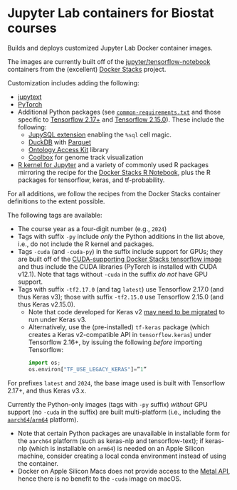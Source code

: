 # Jupyter Lab containers for Biostat courses

Builds and deploys customized Jupyter Lab Docker container images.

The images are currently built off of the [jupyter/tensorflow-notebook](https://jupyter-docker-stacks.readthedocs.io/en/latest/using/selecting.html#jupyter-tensorflow-notebook) containers from the (excellent) [Docker Stacks](https://jupyter-docker-stacks.readthedocs.io/) project.

Customization includes adding the following:
- [jupytext](https://jupytext.readthedocs.io/)
- [PyTorch](https://pytorch.org)
- Additional Python packages (see [`common-requirements.txt`](common-requirements.txt) and those specific to [Tensorflow 2.17+](requirements.tf-2.17.0.txt) and [Tensorflow 2.15.0](requirements.tf-2.15.0.txt)). These include the following:
    * [JupySQL extension](https://jupysql.ploomber.io/) enabling the `%sql` cell magic.
    * [DuckDB](https://duckdb.org) with [Parquet](https://parquet.apache.org)
    * [Ontology Access Kit](https://incatools.github.io/ontology-access-kit/) library
    * [Coolbox](https://gangcaolab.github.io/CoolBox/) for genome track visualization
- [R kernel for Jupyter](https://irkernel.github.io) and a variety of commonly used R packages mirroring the recipe for the [Docker Stacks R Notebook](https://jupyter-docker-stacks.readthedocs.io/en/latest/using/selecting.html#jupyter-r-notebook), plus the R packages for tensorflow, keras, and tf-probability.

For all additions, we follow the recipes from the Docker Stacks container definitions to the extent possible.  

The following tags are available:
- The course year as a four-digit number (e.g., `2024`)
- Tags with suffix `-py` include _only_ the Python additions in the list above, i.e., do not include the R kernel and packages.
- Tags `-cuda` (and `-cuda-py`) in the suffix include support for GPUs; they are built off of the [CUDA-supporting Docker Stacks tensorflow image](https://jupyter-docker-stacks.readthedocs.io/en/latest/using/selecting.html#cuda-enabled-variant) and thus include the CUDA libraries (PyTorch is installed with CUDA v12.1). Note that tags without `-cuda` in the suffix _do not_ have GPU support.
- Tags with suffix `-tf2.17.0` (and tag `latest`) use Tensorflow 2.17.0 (and thus Keras v3); those with suffix `-tf2.15.0` use Tensorflow 2.15.0 (and thus Keras v2.15.0).
    * Note that code developed for Keras v2 [may need to be migrated](https://keras.io/guides/migrating_to_keras_3/) to run under Keras v3.
    * Alternatively, use the (pre-installed) `tf-keras` package (which creates a Keras v2-compatible API in `tensorflow.keras`) under Tensorflow 2.16+, by issuing the following _before_ importing Tensorflow:
      ```python
      import os;
      os.environ["TF_USE_LEGACY_KERAS"]=”1”
      ```

For prefixes `latest` and `2024`, the base image used is built with Tensorflow 2.17+, and thus Keras v3.x.

Currently the Python-only images (tags with `-py` suffix) _without_ GPU support (no `-cuda` in the suffix) are built multi-platform (i.e., including the [`aarch64`/`arm64`](https://en.wikipedia.org/wiki/AArch64) platform).
- Note that certain Python packages are unavailable in installable form for the `aarch64` platform (such as keras-nlp and tensorflow-text); if keras-nlp (which is installable on `arm64`) is needed on an Apple Silicon machine, consider creating a local conda environment instead of using the container.
- Docker on Apple Silicon Macs does not provide access to the [Metal API](https://developer.apple.com/metal/), hence there is no benefit to the `-cuda` image on macOS.